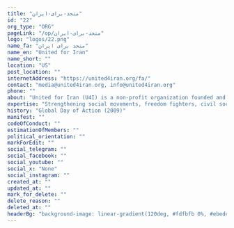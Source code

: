```yaml
---
title: "متحد-برای-ایران"
id: "22"
org_type: "ORG"
pageLink: "/op/متحد-برای-ایران"
logo: "logos/22.png"
name_fa: "متحد برای ایران"
name_en: "United for Iran"
name_short: ""
location: "US"
post_location: ""
internetAddress: "https://united4iran.org/fa/"
contact: "media@united4iran.org, info@united4iran.org"
phone: ""
about: "United for Iran (U4I) is a non-profit organization founded and run by Iranian activists and former political prisoners. It's dedicated to advancing civil liberties and human rights in Iran through various initiatives focused on empowering Iranian civil society, supporting freedom movements, and building people power."
expertise: "Strengthening social movements, freedom fighters, civil society, marginalized communities and ordinary people of Iran in the way of collective advancement of social equality and human rights."
history: "Global Day of Action (2009)"
manifest: ""
codeOfConduct: ""
estimationOfMembers: ""
political_orientation: ""
markForEdit: ""
social_telegram: ""
social_facebook: ""
social_youtube: ""
social_x: "None"
social_instagram: ""
created_at: ""
updated_at: ""
mark_for_delete: ""
delete_reason: ""
deleted_at: ""
headerBg: "background-image: linear-gradient(120deg, #fdfbfb 0%, #ebedee 100%);"
---
```


